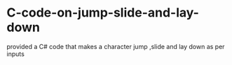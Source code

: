 # C-code-on-jump-slide-and-lay-down
provided a C# code that makes a character jump ,slide and lay down as per inputs

